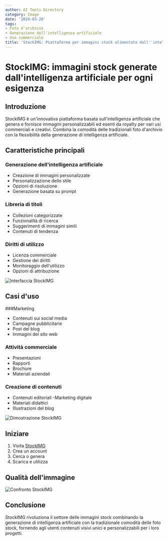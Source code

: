 ```yaml
---
author: AI Tools Directory
category: Image
date: '2024-03-20'
tags:
- Foto d'archivio
- Generazione dell'intelligenza artificiale
- Uso commerciale
title: 'StockIMG: Piattaforma per immagini stock alimentata dall''intelligenza artificiale'
---
```


# StockIMG: immagini stock generate dall'intelligenza artificiale per ogni esigenza

## Introduzione

StockIMG è un'innovativa piattaforma basata sull'intelligenza artificiale che genera e fornisce immagini personalizzabili ed esenti da royalty per vari usi commerciali e creativi. Combina la comodità delle tradizionali foto d'archivio con la flessibilità della generazione di intelligenza artificiale.

## Caratteristiche principali

### Generazione dell'intelligenza artificiale
- Creazione di immagini personalizzate
- Personalizzazione dello stile
- Opzioni di risoluzione
- Generazione basata su prompt

### Libreria di titoli
- Collezioni categorizzate
- Funzionalità di ricerca
- Suggerimenti di immagini simili
- Contenuti di tendenza

### Diritti di utilizzo
- Licenza commerciale
- Gestione dei diritti
- Monitoraggio dell'utilizzo
- Opzioni di attribuzione

![Interfaccia StockIMG](/imgs/stockimg/interface.jpg)

## Casi d'uso

###Marketing
- Contenuti sui social media
- Campagne pubblicitarie
- Post del blog
- Immagini del sito web

### Attività commerciale
- Presentazioni
- Rapporti
- Brochure
- Materiali aziendali

### Creazione di contenuti
- Contenuti editoriali
-Marketing digitale
- Materiali didattici
- Illustrazioni del blog

![Dimostrazione StockIMG](/imgs/stockimg/demo.jpg)

## Iniziare

1. Visita [StockIMG](https://stockimg.ai)
2. Crea un account
3. Cerca o genera
4. Scarica e utilizza

## Qualità dell'immagine

![Confronto StockIMG](/imgs/stockimg/comparison.jpg)

## Conclusione

StockIMG rivoluziona il settore delle immagini stock combinando la generazione di intelligenza artificiale con la tradizionale comodità delle foto stock, fornendo agli utenti contenuti visivi unici e personalizzabili per i loro progetti.